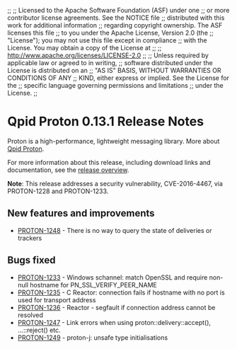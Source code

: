 ;;
;; Licensed to the Apache Software Foundation (ASF) under one
;; or more contributor license agreements.  See the NOTICE file
;; distributed with this work for additional information
;; regarding copyright ownership.  The ASF licenses this file
;; to you under the Apache License, Version 2.0 (the
;; "License"); you may not use this file except in compliance
;; with the License.  You may obtain a copy of the License at
;; 
;;   http://www.apache.org/licenses/LICENSE-2.0
;; 
;; Unless required by applicable law or agreed to in writing,
;; software distributed under the License is distributed on an
;; "AS IS" BASIS, WITHOUT WARRANTIES OR CONDITIONS OF ANY
;; KIND, either express or implied.  See the License for the
;; specific language governing permissions and limitations
;; under the License.
;;

# Qpid Proton 0.13.1 Release Notes

Proton is a high-performance, lightweight messaging library. More
about [Qpid Proton]({{site_url}}/proton/index.html).

For more information about this release, including download links and
documentation, see the [release overview](index.html).

**Note**: This release addresses a security vulnerability,
CVE-2016-4467, via PROTON-1228 and PROTON-1233.

## New features and improvements

 - [PROTON-1248](https://issues.apache.org/jira/browse/PROTON-1248) - There is no way to query the state of deliveries or trackers

## Bugs fixed

 - [PROTON-1233](https://issues.apache.org/jira/browse/PROTON-1233) - Windows schannel: match OpenSSL and require non-null hostname for PN_SSL_VERIFY_PEER_NAME
 - [PROTON-1235](https://issues.apache.org/jira/browse/PROTON-1235) - C Reactor: connection fails if hostname with no port is used for transport address
 - [PROTON-1236](https://issues.apache.org/jira/browse/PROTON-1236) - Reactor - segfault if connection address cannot be resolved
 - [PROTON-1247](https://issues.apache.org/jira/browse/PROTON-1247) - Link errors when using proton::delivery::accept(), ...::reject() etc.
 - [PROTON-1249](https://issues.apache.org/jira/browse/PROTON-1249) - proton-j: unsafe type initialisations
